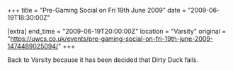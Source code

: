 +++
title = "Pre-Gaming Social on Fri 19th June 2009"
date = "2009-06-19T18:30:00Z"

[extra]
end_time = "2009-06-19T20:00:00Z"
location = "Varsity"
original = "https://uwcs.co.uk/events/pre-gaming-social-on-fri-19th-june-2009-1474489025094/"
+++

Back to Varsity because it has been decided that Dirty Duck fails.

